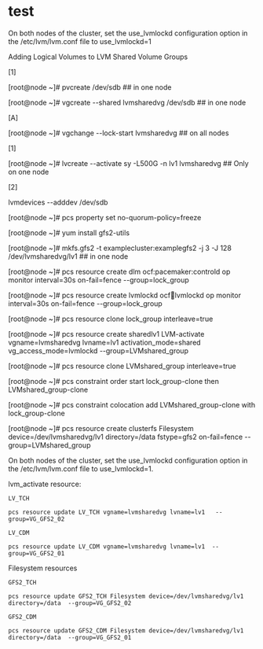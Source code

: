 # test
On both nodes of the cluster, set the use_lvmlockd configuration option in the /etc/lvm/lvm.conf file to use_lvmlockd=1
 
Adding Logical Volumes to LVM Shared Volume Groups

[1]

[root@node ~]# pvcreate /dev/sdb  ## in one node 

[root@node ~]# vgcreate --shared lvmsharedvg  /dev/sdb ## in one node 

[A]

[root@node ~]# vgchange --lock-start lvmsharedvg   ## on all nodes 

[1]

[root@node ~]# lvcreate --activate sy -L500G -n lv1 lvmsharedvg ## Only on one node
 
[2]

lvmdevices --adddev /dev/sdb
 
 
[root@node ~]# pcs property set no-quorum-policy=freeze

[root@node ~]# yum install gfs2-utils

[root@node ~]# mkfs.gfs2 -t examplecluster:examplegfs2  -j 3 -J 128 /dev/lvmsharedvg/lv1   ## in one node 

[root@node ~]# pcs resource create dlm ocf:pacemaker:controld  op monitor interval=30s on-fail=fence --group=lock_group

[root@node ~]# pcs resource create lvmlockd ocf:heartbeat:lvmlockd op monitor interval=30s on-fail=fence --group=lock_group

[root@node ~]# pcs resource clone lock_group interleave=true

[root@node ~]# pcs resource create sharedlv1 LVM-activate vgname=lvmsharedvg lvname=lv1 activation_mode=shared vg_access_mode=lvmlockd  --group=LVMshared_group

[root@node ~]# pcs resource clone LVMshared_group interleave=true

[root@node ~]# pcs constraint order start  lock_group-clone then LVMshared_group-clone

[root@node ~]# pcs constraint colocation add  LVMshared_group-clone with lock_group-clone

[root@node ~]# pcs resource create clusterfs Filesystem  device=/dev/lvmsharedvg/lv1 directory=/data fstype=gfs2 on-fail=fence --group=LVMshared_group

 
On both nodes of the cluster, set the use_lvmlockd configuration option in the /etc/lvm/lvm.conf file to use_lvmlockd=1.






 lvm_activate resource:	

	LV_TCH

	pcs resource update LV_TCH vgname=lvmsharedvg lvname=lv1   --group=VG_GFS2_02

	LV_CDM

	pcs resource update LV_CDM vgname=lvmsharedvg lvname=lv1  --group=VG_GFS2_01
 
Filesystem resources 

	GFS2_TCH

	pcs resource update GFS2_TCH Filesystem device=/dev/lvmsharedvg/lv1 directory=/data  --group=VG_GFS2_02

	GFS2_CDM

	pcs resource update GFS2_CDM Filesystem device=/dev/lvmsharedvg/lv1 directory=/data  --group=VG_GFS2_01
 

